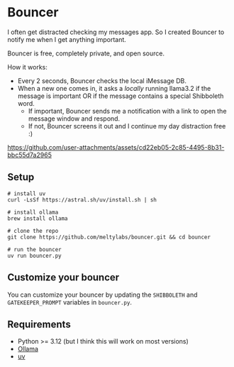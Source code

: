# Bouncer

I often get distracted checking my messages app. So I created Bouncer to notify me when I get anything important.

Bouncer is free, completely private, and open source.

How it works:
- Every 2 seconds, Bouncer checks the local iMessage DB.
- When a new one comes in, it asks a *locally* running llama3.2 if the message is important OR if the message contains a special Shibboleth word.
  - If important, Bouncer sends me a notification with a link to open the message window and respond.
  - If not, Bouncer screens it out and I continue my day distraction free :)

https://github.com/user-attachments/assets/cd22eb05-2c85-4495-8b31-bbc55d7a2965


## Setup

```
# install uv
curl -LsSf https://astral.sh/uv/install.sh | sh

# install ollama
brew install ollama

# clone the repo
git clone https://github.com/meltylabs/bouncer.git && cd bouncer

# run the bouncer
uv run bouncer.py
```

## Customize your bouncer

You can customize your bouncer by updating the `SHIBBOLETH` and `GATEKEEPER_PROMPT` variables in `bouncer.py`.

## Requirements

- Python >= 3.12 (but I think this will work on most versions)
- [Ollama](https://ollama.ai/)
- [uv](https://docs.astral.sh/uv/)
